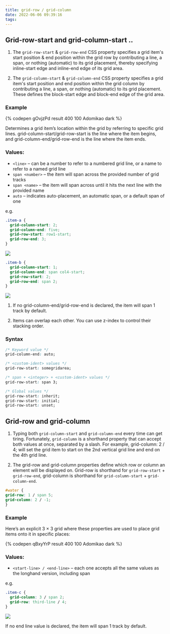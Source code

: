 ```yaml
---
title: grid-row / grid-column
date: 2022-06-06 09:39:16
tags:
---
```


## Grid-row-start and grid-column-start ..

1. The `grid-row-start` & `grid-row-end` CSS property specifies a grid item's start position  & end position within the grid row by contributing a line, a span, or nothing (automatic) to its grid placement, thereby specifying inline-start edge  and inline-end edge of its grid area.

2. The `grid-column-start` & `grid-column-end` CSS property specifies a grid item's start position and end position within the grid column by contributing a line, a span, or nothing (automatic) to its grid placement. These defines the block-start edge and block-end edge of the grid area.

### Example

{% codepen gOvjzPd result 400 100 Adomikao dark %}


Determines a grid item’s location within the grid by referring to specific grid lines. grid-column-start/grid-row-start is the line where the item begins, and grid-column-end/grid-row-end is the line where the item ends.

### Values:

- `<line>` – can be a number to refer to a numbered grid line, or a name to refer to a named grid line
- `span <number>` – the item will span across the provided number of grid tracks
- `span <name>` – the item will span across until it hits the next line with the provided name
- `auto` – indicates auto-placement, an automatic span, or a default span of one

e.g.
```CSS CSS
.item-a {
  grid-column-start: 2;
  grid-column-end: five;
  grid-row-start: row1-start;
  grid-row-end: 3;
}
```

![](/images/grid-column-row-start-end-01.svg)

```CSS CSS
.item-b {
  grid-column-start: 1;
  grid-column-end: span col4-start;
  grid-row-start: 2;
  grid-row-end: span 2;
}
```
![](/images/grid-column-row-start-end-02.svg)

1. If no grid-column-end/grid-row-end is declared, the item will span 1 track by default.

2. Items can overlap each other. You can use z-index to control their stacking order.



### Syntax

```CSS CSS
/* Keyword value */
grid-column-end: auto;

/* <custom-ident> values */
grid-row-start: somegridarea;

/* span + <integer> + <custom-ident> values */
grid-row-start: span 3;

/* Global values */
grid-row-start: inherit;
grid-row-start: initial;
grid-row-start: unset;
```

## Grid-row and grid-column

1. Typing both `grid-column-start` and `grid-column-end` every time can get tiring. Fortunately, `grid-column` is a shorthand property that can accept both values at once, separated by a slash.
For example, grid-column: 2 / 4; will set the grid item to start on the 2nd vertical grid line and end on the 4th grid line.

2. The grid-row and grid-column properties define which row or column an element will be displayed on. Grid-row is shorthand for  `grid-row-start` + `grid-row-end`, grid-column is shorthand for `grid-column-start` + `grid-column-end`.

```CSS CSS
#water {
grid-row: 1 / span 5;
grid-column: 2 / -1;
}
```


### Example

Here’s an explicit 3 × 3 grid where these properties are used to place grid items onto it in specific places:

{% codepen qBxyYrP result 400 100 Adomikao dark %}

### Values:

- `<start-line> / <end-line>` – each one accepts all the same values as the longhand version, including span

e.g.

```CSS CSS
.item-c {
  grid-column: 3 / span 2;
  grid-row: third-line / 4;
}
```
![](/images/grid-column-row.svg)

If no end line value is declared, the item will span 1 track by default.
